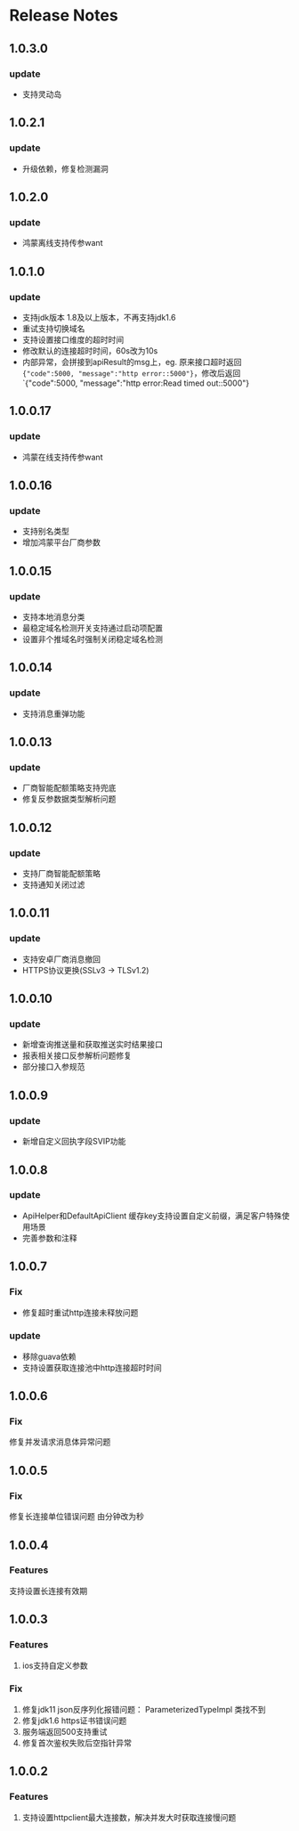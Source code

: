 # Release Notes

## 1.0.3.0

### update

* 支持灵动岛

## 1.0.2.1

### update

* 升级依赖，修复检测漏洞

## 1.0.2.0

### update

* 鸿蒙离线支持传参want

## 1.0.1.0

### update

* 支持jdk版本 1.8及以上版本，不再支持jdk1.6
* 重试支持切换域名
* 支持设置接口维度的超时时间
* 修改默认的连接超时时间，60s改为10s
* 内部异常，会拼接到apiResult的msg上，eg. 原来接口超时返回`{"code":5000, "message":"http error::5000"}`，修改后返回`{"code":5000, "message":"http error:Read timed out::5000"}

## 1.0.0.17

### update

* 鸿蒙在线支持传参want

## 1.0.0.16

### update

* 支持别名类型
* 增加鸿蒙平台厂商参数

## 1.0.0.15

### update

* 支持本地消息分类
* 最稳定域名检测开关支持通过启动项配置
* 设置非个推域名时强制关闭稳定域名检测

## 1.0.0.14

### update

* 支持消息重弹功能

## 1.0.0.13

### update

* 厂商智能配额策略支持兜底
* 修复反参数据类型解析问题

## 1.0.0.12

### update

* 支持厂商智能配额策略
* 支持通知关闭过滤

## 1.0.0.11

### update

* 支持安卓厂商消息撤回
* HTTPS协议更换(SSLv3 -> TLSv1.2)

## 1.0.0.10

### update

* 新增查询推送量和获取推送实时结果接口
* 报表相关接口反参解析问题修复
* 部分接口入参规范

## 1.0.0.9

### update

* 新增自定义回执字段SVIP功能

## 1.0.0.8

### update

* ApiHelper和DefaultApiClient 缓存key支持设置自定义前缀，满足客户特殊使用场景
* 完善参数和注释

## 1.0.0.7

### Fix

* 修复超时重试http连接未释放问题

### update

* 移除guava依赖
* 支持设置获取连接池中http连接超时时间

## 1.0.0.6

### Fix

修复并发请求消息体异常问题

## 1.0.0.5

### Fix

修复长连接单位错误问题 由分钟改为秒

## 1.0.0.4

### Features

支持设置长连接有效期

## 1.0.0.3

### Features

1. ios支持自定义参数

### Fix

1. 修复jdk11 json反序列化报错问题： ParameterizedTypeImpl 类找不到
2. 修复jdk1.6 https证书错误问题
3. 服务端返回500支持重试
4. 修复首次鉴权失败后空指针异常

## 1.0.0.2

### Features

1. 支持设置httpclient最大连接数，解决并发大时获取连接慢问题
